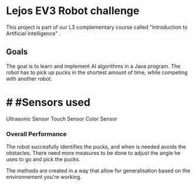 
# Lejos EV3 Robot challenge 

This project is part of our L3 complementary course called "Introduction to Artificial Intelligence" .

## Goals 
The goal is to learn and implement AI algorithms in a Java program. 
The robot has to pick up pucks in the shortest amount of time, while competing with another robot.

# # #Sensors used
Ultrasonic Sensor
Touch Sensor
Color Sensor


### Overall Performance
The robot succesfully identifies the pucks, and when is needed avoids the obstacles.
There need more measures to be done to adjust the angle he uses to go and pick the pucks.

The methods are created in a way that allow for generalisation based on the environnement you're working.

